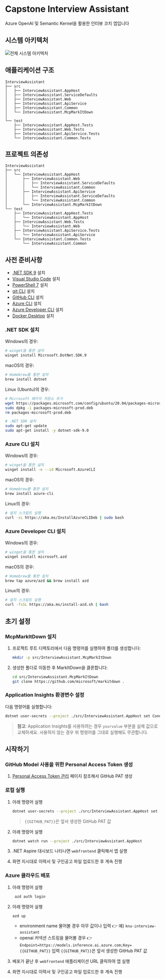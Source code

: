 # Capstone Interview Assistant
Azure OpenAI 및 Semantic Kernel을 활용한 인터뷰 코치 앱입니다

## 시스템 아키텍처
![전체 시스템 아키텍처](./images/architecture.png)

## 애플리케이션 구조
```text
InterviewAssistant
├── src
│   ├── InterviewAssistant.AppHost
│   ├── InterviewAssistant.ServiceDefaults
│   ├── InterviewAssistant.Web
│   ├── InterviewAssistant.ApiService
│   ├── InterviewAssistant.Common
│   └── InterviewAssistant.McpMarkItDown
│
└── test
    ├── InterviewAssistant.AppHost.Tests
    ├── InterviewAssistant.Web.Tests
    ├── InterviewAssistant.ApiService.Tests
    └── InterviewAssistant.Common.Tests
```

## 프로젝트 의존성
```text
InterviewAssistant
├── src
│   └── InterviewAssistant.AppHost
│       ├── InterviewAssistant.Web
│       │   ├── InterviewAssistant.ServiceDefaults
│       │   └── InterviewAssistant.Common
│       ├── InterviewAssistant.ApiService
│       │   ├── InterviewAssistant.ServiceDefaults
│       │   └── InterviewAssistant.Common
│       └── InterviewAssistant.McpMarkItDown
└── test
    ├── InterviewAssistant.AppHost.Tests
    │   └── InterviewAssistant.AppHost
    ├── InterviewAssistant.Web.Tests
    │   └── InterviewAssistant.Web
    ├── InterviewAssistant.ApiService.Tests
    │   └── InterviewAssistant.ApiService
    └── InterviewAssistant.Common.Tests
        └── InterviewAssistant.Common
```

## 사전 준비사항
- [.NET SDK 9](https://dotnet.microsoft.com/download/dotnet/9.0) 설치
- [Visual Studio Code](https://code.visualstudio.com/) 설치
- [PowerShell 7](https://learn.microsoft.com/powershell/scripting/install/installing-powershell) 설치
- [git CLI](https://git-scm.com/downloads) 설치
- [GitHub CLI](https://cli.github.com/) 설치
- [Azure CLI](https://learn.microsoft.com/cli/azure/install-azure-cli) 설치
- [Azure Developer CLI](https://learn.microsoft.com/azure/developer/azure-developer-cli/install-azd) 설치
- [Docker Desktop](https://docs.docker.com/get-started/introduction/get-docker-desktop/) 설치

### .NET SDK 설치
Windows의 경우:
```bash
# winget을 통한 설치
winget install Microsoft.DotNet.SDK.9
```

macOS의 경우:
```bash
# Homebrew를 통한 설치
brew install dotnet
```

Linux (Ubuntu)의 경우:
```bash
# Microsoft 패키지 저장소 추가
wget https://packages.microsoft.com/config/ubuntu/20.04/packages-microsoft-prod.deb -O packages-microsoft-prod.deb
sudo dpkg -i packages-microsoft-prod.deb
rm packages-microsoft-prod.deb

# .NET SDK 설치
sudo apt-get update
sudo apt-get install -y dotnet-sdk-9.0
```

### Azure CLI 설치
Windows의 경우:
```bash
# winget을 통한 설치
winget install -e --id Microsoft.AzureCLI
```

macOS의 경우:
```bash
# Homebrew를 통한 설치
brew install azure-cli
```

Linux의 경우:
```bash
# 설치 스크립트 실행
curl -sL https://aka.ms/InstallAzureCLIDeb | sudo bash
```

### Azure Developer CLI 설치
Windows의 경우:
```bash
# winget을 통한 설치
winget install microsoft.azd
```

macOS의 경우:
```bash
# Homebrew를 통한 설치
brew tap azure/azd && brew install azd
```

Linux의 경우:
```bash
# 설치 스크립트 실행
curl -fsSL https://aka.ms/install-azd.sh | bash
```

## 초기 설정

### McpMarkItDown 설치
1. 프로젝트 루트 디렉토리에서 다음 명령어를 실행하여 폴더를 생성합니다:
   ```bash
   mkdir -p src/InterviewAssistant.McpMarkItDown
   ```

2. 생성한 폴더로 이동한 후 MarkItDown을 클론합니다:
   ```bash
   cd src/InterviewAssistant.McpMarkItDown
   git clone https://github.com/microsoft/markitdown .
   ```

### Application Insights 환경변수 설정
다음 명령어를 실행합니다:
```bash
dotnet user-secrets --project ./src/InterviewAssistant.AppHost set ConnectionStrings:applicationinsights "InstrumentationKey=yourvalue;IngestionEndpoint=https://koreacentral-1.in.applicationinsights.azure.com/;LiveEndpoint=https://koreacentral.livediagnostics.monitor.azure.com/;ApplicationId=yourvalue"
```

> **참고**: Application Insights를 사용하려는 경우 `yourvalue` 부분을 실제 값으로 교체하세요. 사용하지 않는 경우 위 명령어를 그대로 실행해도 무관합니다.

## 시작하기

### GitHub Model 사용을 위한 Personal Access Token 생성
1. [Personal Access Token 관리](https://docs.github.com/ko/authentication/keeping-your-account-and-data-secure/managing-your-personal-access-tokens#personal-access-token-classic-%EB%A7%8C%EB%93%A4%EA%B8%B0) 페이지 참조해서 GitHub PAT 생성

### 로컬 실행
1. 아래 명령어 실행
    ```bash
    dotnet user-secrets --project ./src/InterviewAssistant.AppHost set ConnectionStrings:openai "Endpoint=https://models.inference.ai.azure.com;Key={{GITHUB_PAT}}"
    ```
   > `{{GITHUB_PAT}}`은 앞서 생성한 GitHub PAT 값

2. 아래 명령어 실행
    ```bash
    dotnet watch run --project ./src/InterviewAssistant.AppHost
    ```

3. .NET Aspire 대시보드 나타나면 `webfrontend` 클릭해서 앱 실행

4. 화면 지시대로 이력서 및 구인공고 파일 업로드한 후 계속 진행

### Azure 클라우드 배포
1. 아래 명령어 실행
    ```bash
     azd auth login
    ```

2. 아래 명령어 실행
    ```bash
    azd up
    ```
   -  environment name 물어볼 경우 아무 값이나 입력 👉 예) `knu-interview-assistant`
   -  openai 커넥션 스트링을 물어볼 경우 👉 `Endpoint=https://models.inference.ai.azure.com;Key={{GITHUB_PAT}}` 입력 `{{GITHUB_PAT}}`은 앞서 생성한 GitHub PAT 값

3. 배포가 끝난 후 `webfrontend` 애플리케이션 URL 클릭하여 앱 실행

4. 화면 지시대로 이력서 및 구인공고 파일 업로드한 후 계속 진행